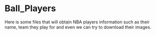 # Ball_Players


Here is some files that will obtain NBA players information such as their name, team they play for and even we can try
to download their images.
